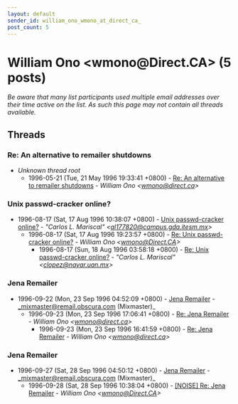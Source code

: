 ```yaml
---
layout: default
sender_id: william_ono_wmono_at_direct_ca_
post_count: 5
---
```


# William Ono <wmono<span>@</span>Direct.CA> (5 posts)

_Be aware that many list participants used multiple email addresses over their time active on the list. As such this page may not contain all threads available._

## Threads

### Re: An alternative to remailer shutdowns
+ _Unknown thread root_
  + 1996-05-21 (Tue, 21 May 1996 19:33:41 +0800) - [Re: An alternative to remailer shutdowns](/archive/1996/05/732b841c4134189320572e23521ea265ae4ffb351fa80730ce8cd30c7b22773b) - _William Ono \<wmono@direct.ca\>_

### Unix passwd-cracker online?
+ 1996-08-17 (Sat, 17 Aug 1996 10:38:07 +0800) - [Unix passwd-cracker online?](/archive/1996/08/96f6d2c0b19f5e881b02500ff1f5750c83c942d95a563d6aeabe1f0c8b9dcbcd) - _"Carlos L. Mariscal" \<al177820@campus.gda.itesm.mx\>_
  + 1996-08-17 (Sat, 17 Aug 1996 19:23:57 +0800) - [Re: Unix passwd-cracker online?](/archive/1996/08/254c30b34fc440d4a10ca69ab6cff3d5015b567f34cc24d39068ed7face4e81c) - _William Ono \<wmono@Direct.CA\>_
    + 1996-08-17 (Sun, 18 Aug 1996 03:58:18 +0800) - [Re: Unix passwd-cracker online?](/archive/1996/08/86f1369f1a5c9f18c1f769b2388e6031dfc135d9a218ea6d85fcf2976bdbd6b1) - _"Carlos L. Mariscal" \<clopez@nayar.uan.mx\>_

### Jena Remailer
+ 1996-09-22 (Mon, 23 Sep 1996 04:52:09 +0800) - [Jena Remailer](/archive/1996/09/4096039a12f8fe91562e26a60e1b08476f66e18e22f52e19b694052a50a48726) - _mixmaster@remail.obscura.com (Mixmaster)_
  + 1996-09-23 (Mon, 23 Sep 1996 17:06:41 +0800) - [Re: Jena Remailer](/archive/1996/09/2a28e8e3295d3437b14c08b29b4022b8f320c5489c820b04647e9c1e2c8429ee) - _William Ono \<wmono@direct.ca\>_
    + 1996-09-23 (Mon, 23 Sep 1996 16:41:59 +0800) - [Re: Jena Remailer](/archive/1996/09/bccfdeb6272310c1fbd9338c99d55172612f2e21771bd6c51e017bfce6263b18) - _William Ono \<wmono@direct.ca\>_

### Jena Remailer
+ 1996-09-27 (Sat, 28 Sep 1996 04:50:12 +0800) - [Jena Remailer](/archive/1996/09/df7ec4e01a7d3fbb8291c452ae14bcdf82c2e65d7af49bb40faa4451fb604b55) - _mixmaster@remail.obscura.com (Mixmaster)_
  + 1996-09-28 (Sat, 28 Sep 1996 10:38:04 +0800) - [[NOISE] Re: Jena Remailer](/archive/1996/09/095c5ad0e53196791d89a75929ae2b226580aed2fa1d49221501e30cd07e5302) - _William Ono \<wmono@Direct.CA\>_

